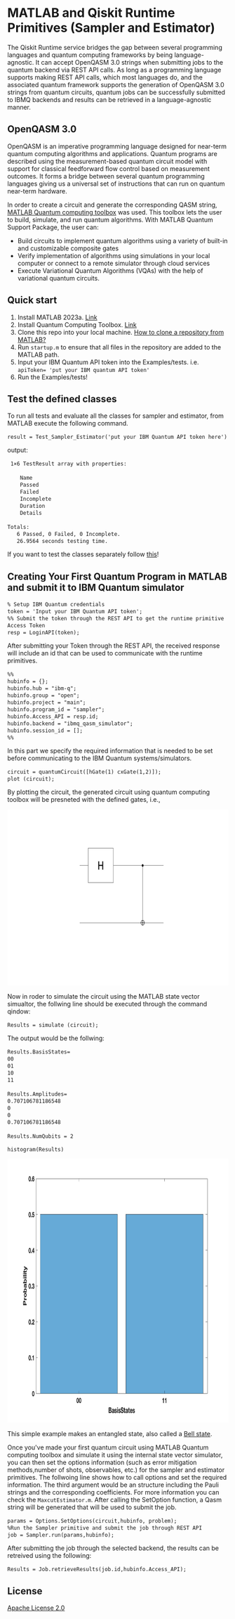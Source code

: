 # MATLAB and Qiskit Runtime Primitives (Sampler and Estimator)

The Qiskit Runtime service bridges the gap between several programming languages and quantum computing frameworks by being language-agnostic. It can accept OpenQASM 3.0 strings when submitting jobs to the quantum backend via REST API calls. As long as a programming language supports making REST API calls, which most languages do, and the associated quantum framework supports the generation of OpenQASM 3.0 strings from quantum circuits, quantum jobs can be successfully submitted to IBMQ backends and results can be retrieved in a language-agnostic manner.
## OpenQASM 3.0
OpenQASM is an imperative programming language designed for near-term quantum computing algorithms and applications. Quantum programs are described using the measurement-based quantum circuit model with support for classical feedforward flow control based on measurement outcomes. It forms a bridge between several quantum programming languages giving us a universal set of instructions that can run on quantum near-term hardware.

In order to create a circuit and generate the corresponding QASM string, [MATLAB Quantum computing toolbox](https://www.mathworks.com/products/quantum-computing.html) was used. This toolbox lets the user to build, simulate, and run quantum algorithms. With MATLAB Quantum Support Package, the user can:
- Build circuits to implement quantum algorithms using a variety of built-in and customizable composite gates
- Verify implementation of algorithms using simulations in your local computer or connect to a remote simulator through cloud services
- Execute Variational Quantum Algorithms (VQAs) with the help of variational quantum circuits.
## Quick start
1. Install MATLAB 2023a. [Link](https://www.mathworks.com/help/install/)
2. Install Quantum Computing Toolbox. [Link](https://www.mathworks.com/products/quantum-computing.html)
3. Clone this repo into your local machine. [How to clone a repository from MATLAB?](https://www.mathworks.com/help/simulink/ug/clone-git-repository.html)
4. Run ```startup.m``` to ensure that all files in the repository are added to the MATLAB path.
5. Input your IBM Quantum API token into the Examples/tests. i.e. ```apiToken= 'put your IBM quantum API token'```
6. Run the Examples/tests!

## Test the defined classes

To run all tests and evaluate all the classes for sampler and estimator, from MATLAB execute the following command.

```
result = Test_Sampler_Estimator('put your IBM Quantum API token here')
```
output:
```
 1×6 TestResult array with properties:

    Name
    Passed
    Failed
    Incomplete
    Duration
    Details

Totals:
   6 Passed, 0 Failed, 0 Incomplete.
   26.9564 seconds testing time.

```
If you want to test the classes separately follow [this](/test/README.MD)!

##  Creating Your First Quantum Program in MATLAB and submit it to IBM Quantum simulator

```
% Setup IBM Quantum credentials
token = 'Input your IBM Quantum API token';
%% Submit the token through the REST API to get the runtime primitive Access Token
resp = LoginAPI(token);
```

After submitting your Token through the REST API, the received response will include an id that can be used to communicate with the runtime primitives.

```
%% 
hubinfo = {};
hubinfo.hub = "ibm-q";
hubinfo.group = "open";
hubinfo.project = "main";
hubinfo.program_id = "sampler";
hubinfo.Access_API = resp.id;
hubinfo.backend = "ibmq_qasm_simulator";
hubinfo.session_id = [];
%%
```

In this part we specify the required information that is needed to be set before communicating to the IBM Quantum systems/simulators. 

```
circuit = quantumCircuit([hGate(1) cxGate(1,2)]);
plot (circuit);
```
By plotting the circuit, the generated circuit using quantum computing toolbox will be presneted with the defined gates, i.e.,

<p align="center">
  <img width="600" height="400" src="docs/images/BellState.jpg">
</p>

Now in roder to simulate the circuit using the MATLAB state vector simualtor, the follwing line should be executed through the command qindow:
```
Results = simulate (circuit);
```
The output would be the follwing:
```
Results.BasisStates=
00
01
10
11

Results.Amplitudes=
0.707106781186548
0
0
0.707106781186548

Results.NumQubits = 2
```
```
histogram(Results)
```

<p align="center">
  <img width="800" height="600" src="docs/images/Results_BellState.jpg">
</p>

This simple example makes an entangled state, also called a [Bell state](https://en.wikipedia.org/wiki/Bell_state).


Once you've made your first quantum circuit using MATLAB Quantum computing toolbox and simulate it using the internal state vector simulator, you can then set the options information (such as error mitigation methods,number of shots, observables, etc.) for the sampler and estimator primitives. The follwoing line shows how to call options and set the required information. The third argument would be an structure including the Pauli strings and the corresponding coefficients. For more information you can check the `MaxcutEstimator.m`. After calling the SetOption function, a Qasm string will be generated that will be used to submit the job.

```
params = Options.SetOptions(circuit,hubinfo, problem);
%Run the Sampler primitive and submit the job through REST API
job = Sampler.run(params,hubinfo);
```

After submitting the job through the selected backend, the results can be retreived using the following:

```
Results = Job.retrieveResults(job.id,hubinfo.Access_API);
```

## License
[Apache License 2.0](https://github.ibm.com/Hamed-Mohammadbagherpoor/MATLAB-Runtime-Primitives/blob/main/LICENSE.txt)

